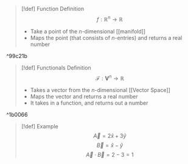 >[!def] Function Definition
>$$f: \mathbb{R}^n \to \mathbb{R}$$
>- Take a point of the $n$-dimensional [[manifold]]
>- Maps the point (that consists of $n$-entries) and returns a real number

^99c21b

>[!def] Functionals Definition
>$$\mathcal{F} : \mathbf{V}^n \to \mathbb{R}$$
>- Takes a vector from the $n$-dimensional [[Vector Space]]
>- Maps the vector and returns a real number
>- It takes in a function, and returns out a number

^1b0066


>[!def] Example 
>$$\vec{A} = 2\hat{x} + 3\hat{y}$$
>$$\vec{B} = \hat{x} - \hat{y}$$
>$$\vec{A} \cdot \vec{B} = 2-3 = 1$$